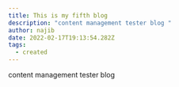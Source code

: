 ```yaml
---
title: This is my fifth blog
description: "content management tester blog "
author: najib
date: 2022-02-17T19:13:54.282Z
tags:
  - created
---
```

content management tester blog